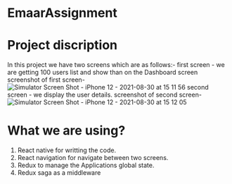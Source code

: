 # EmaarAssignment

# Project discription
  In this project we have two screens which are as follows:- 
  first screen - we are getting 100 users list and show than on the Dashboard screen 
  screenshot of first screen-
  ![Simulator Screen Shot - iPhone 12 - 2021-08-30 at 15 11 56](https://user-images.githubusercontent.com/30750386/131320256-a6ed4325-aadc-406a-b11f-ebceda1fe76e.png)
  second screen - we display the user details.
  screenshot of second screen-
  ![Simulator Screen Shot - iPhone 12 - 2021-08-30 at 15 12 05](https://user-images.githubusercontent.com/30750386/131320338-ebbd3ad4-a797-454c-a7c9-be6be5643738.png)

 # What we are using?
  1. React native for writting the code.
  2. React navigation for navigate between two screens.
  3. Redux to manage the Applications global state.
  4. Redux saga as a middleware
